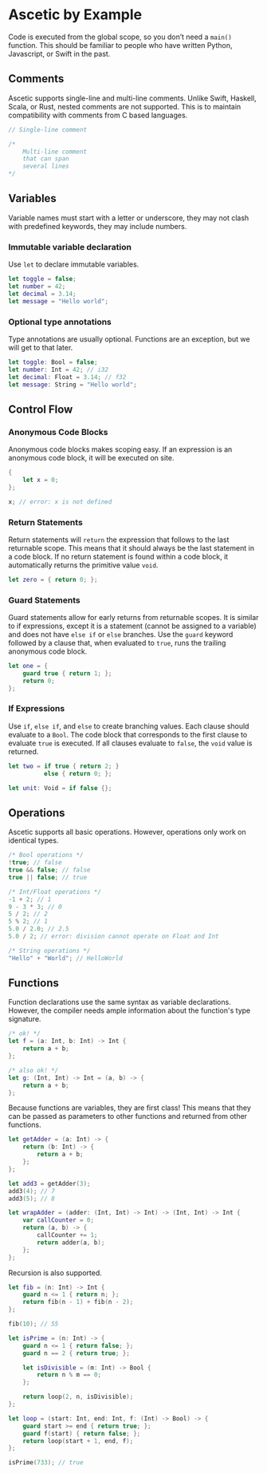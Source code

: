 # Ascetic by Example

Code is executed from the global scope, so you don’t need a `main()` function.
This should be familiar to people who have written Python, Javascript, or Swift in the past.

## Comments

Ascetic supports single-line and multi-line comments.
Unlike Swift, Haskell, Scala, or Rust, nested comments are not supported.
This is to maintain compatibility with comments from C based languages.

```C
// Single-line comment

/*
    Multi-line comment 
    that can span 
    several lines
*/
```


## Variables

Variable names must start with a letter or underscore, they may not clash with predefined keywords, they may include numbers.

### Immutable variable declaration

Use `let` to declare immutable variables. 

```Swift
let toggle = false;
let number = 42; 
let decimal = 3.14;
let message = "Hello world";
```

### Optional type annotations 

Type annotations are usually optional. 
Functions are an exception, but we will get to that later.

```Swift
let toggle: Bool = false;
let number: Int = 42; // i32
let decimal: Float = 3.14; // f32
let message: String = "Hello world";
```

## Control Flow

### Anonymous Code Blocks

Anonymous code blocks makes scoping easy. 
If an expression is an anonymous code block, it will be executed on site.

```Swift
{
    let x = 0;
};

x; // error: x is not defined
```

### Return Statements

Return statements will `return` the expression that follows to the last returnable scope. 
This means that it should always be the last statement in a code block. 
If no return statement is found within a code block, it automatically returns the primitive value `void`.

```Swift
let zero = { return 0; };
```

### Guard Statements

Guard statements allow for early returns from returnable scopes.
It is similar to if expressions, except it is a statement (cannot be assigned to a variable) and does not have `else if` or `else` branches. 
Use the `guard` keyword followed by a clause that, when evaluated to `true`, runs the trailing anonymous code block.

```Swift
let one = {
    guard true { return 1; };
    return 0;
};
```

### If Expressions

Use `if`, `else if`, and `else` to create branching values. 
Each clause should evaluate to a `Bool`. 
The code block that corresponds to the first clause to evaluate `true` is executed.
If all clauses evaluate to `false`, the `void` value is returned.

```Swift
let two = if true { return 2; } 
          else { return 0; };

let unit: Void = if false {};
```

## Operations

Ascetic supports all basic operations. 
However, operations only work on identical types.

```Swift
/* Bool operations */
!true; // false
true && false; // false
true || false; // true

/* Int/Float operations */
-1 + 2; // 1
9 - 3 * 3; // 0
5 / 2; // 2
5 % 2; // 1
5.0 / 2.0; // 2.5
5.0 / 2; // error: division cannot operate on Float and Int

/* String operations */
"Hello" + "World"; // HelloWorld
```

## Functions

Function declarations use the same syntax as variable declarations. 
However, the compiler needs ample information about the function's type signature. 

```Swift
/* ok! */
let f = (a: Int, b: Int) -> Int {
    return a + b;
};

/* also ok! */
let g: (Int, Int) -> Int = (a, b) -> {
    return a + b;
};
```

Because functions are variables, they are first class! 
This means that they can be passed as parameters to other functions and returned from other functions.

```Swift
let getAdder = (a: Int) -> {
    return (b: Int) -> {
        return a + b;
    };
};

let add3 = getAdder(3);
add3(4); // 7
add3(5); // 8
```

```Swift
let wrapAdder = (adder: (Int, Int) -> Int) -> (Int, Int) -> Int {
    var callCounter = 0;
    return (a, b) -> {
        callCounter += 1;
        return adder(a, b);
    };
};
```

Recursion is also supported.

```Swift
let fib = (n: Int) -> Int {
    guard n <= 1 { return n; };
    return fib(n - 1) + fib(n - 2);
};

fib(10); // 55
```

```Swift
let isPrime = (n: Int) -> {
    guard n <= 1 { return false; };
    guard n == 2 { return true; };

    let isDivisible = (m: Int) -> Bool {
        return n % m == 0;
    };

    return loop(2, n, isDivisible);
};

let loop = (start: Int, end: Int, f: (Int) -> Bool) -> {
    guard start >= end { return true; };
    guard f(start) { return false; };
    return loop(start + 1, end, f);
};

isPrime(733); // true
```